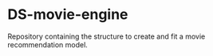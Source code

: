 # DS-movie-engine

Repository containing the structure to create and fit a movie recommendation model.